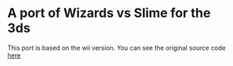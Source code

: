# A port of Wizards vs Slime for the 3ds
This port is based on the wii version. You can see the original source code [here](https://github.com/Alfombracitario/Wizards-vs-Slimes-wii/tree/main)
